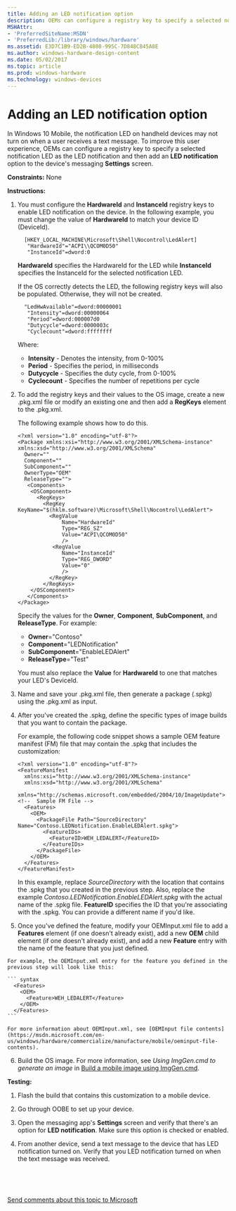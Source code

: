 ```yaml
---
title: Adding an LED notification option
description: OEMs can configure a registry key to specify a selected notification LED as the LED notification and then add an LED notification option to the device's messaging Settings screen.
MSHAttr:
- 'PreferredSiteName:MSDN'
- 'PreferredLib:/library/windows/hardware'
ms.assetid: E3D7C1B9-ED2B-4808-995C-7D848C845A8E
ms.author: windows-hardware-design-content
ms.date: 05/02/2017
ms.topic: article
ms.prod: windows-hardware
ms.technology: windows-devices
---
```


# Adding an LED notification option


In Windows 10 Mobile, the notification LED on handheld devices may not turn on when a user receives a text message. To improve this user experience, OEMs can configure a registry key to specify a selected notification LED as the LED notification and then add an **LED notification** option to the device's messaging **Settings** screen.

<a href="" id="constraints---none"></a>**Constraints:** None  

<a href="" id="instructions-"></a>**Instructions:**  
1.  You must configure the **HardwareId** and **InstanceId** registry keys to enable LED notification on the device. In the following example, you must change the value of **HardwareId** to match your device ID (DeviceId).

    ``` syntax
      [HKEY_LOCAL_MACHINE\Microsoft\Shell\Nocontrol\LedAlert]
       "HardwareId"="ACPI\\QCOM0D50"   
       "InstanceId"=dword:0
    ```

    **HardwareId** specifies the HardwareId for the LED while **InstanceId** specifies the InstanceId for the selected notification LED.

    If the OS correctly detects the LED, the following registry keys will also be populated. Otherwise, they will not be created.

    ``` syntax
      "LedHwAvailable"=dword:00000001
       "Intensity"=dword:00000064 
       "Period"=dword:000007d0 
       "Dutycycle"=dword:0000003c 
       "Cyclecount"=dword:ffffffff 
    ```

    Where:

    -   **Intensity** - Denotes the intensity, from 0-100%
    -   **Period** - Specifies the period, in milliseconds
    -   **Dutycycle** - Specifies the duty cycle, from 0-100%
    -   **Cyclecount** - Specifies the number of repetitions per cycle

2.  To add the registry keys and their values to the OS image, create a new .pkg.xml file or modify an existing one and then add a **RegKeys** element to the .pkg.xml.

    The following example shows how to do this.

    ``` syntax
    <?xml version="1.0" encoding="utf-8"?>
    <Package xmlns:xsi="http://www.w3.org/2001/XMLSchema-instance" xmlns:xsd="http://www.w3.org/2001/XMLSchema"
      Owner=""
      Component=""
      SubComponent=""
      OwnerType="OEM"
      ReleaseType="">
       <Components>
        <OSComponent>
          <RegKeys>
            <RegKey KeyName="$(hklm.software)\Microsoft\Shell\Nocontrol\LedAlert">
              <RegValue
                  Name="HardwareId"
                  Type="REG_SZ"
                  Value="ACPI\QCOM0D50"   
                  />
               <RegValue
                  Name="InstanceId"
                  Type="REG_DWORD"
                  Value="0"
                  />
              </RegKey>
            </RegKeys>
        </OSComponent>
       </Components>
    </Package>
    ```

    Specify the values for the **Owner**, **Component**, **SubComponent**, and **ReleaseType**. For example:

    -   **Owner**="Contoso"
    -   **Component**="LEDNotification"
    -   **SubComponent**="EnableLEDAlert"
    -   **ReleaseType**="Test"

    You must also replace the **Value** for **HardwareId** to one that matches your LED's DeviceId.

3.  Name and save your .pkg.xml file, then generate a package (.spkg) using the .pkg.xml as input. 

4.  After you've created the .spkg, define the specific types of image builds that you want to contain the package.

    For example, the following code snippet shows a sample OEM feature manifest (FM) file that may contain the .spkg that includes the customization:

    ``` syntax
    <?xml version="1.0" encoding="utf-8"?>  
    <FeatureManifest 
      xmlns:xsi="http://www.w3.org/2001/XMLSchema-instance" 
      xmlns:xsd="http://www.w3.org/2001/XMLSchema" 
      xmlns="http://schemas.microsoft.com/embedded/2004/10/ImageUpdate">  
    <!--  Sample FM File -->
      <Features>  
        <OEM>  
          <PackageFile Path="SourceDirectory" Name="Contoso.LEDNotification.EnableLEDAlert.spkg">  
            <FeatureIDs>  
              <FeatureID>WEH_LEDALERT</FeatureID>  
            </FeatureIDs>  
          </PackageFile>  
        </OEM>  
      </Features>  
    </FeatureManifest>  
    ```

    In this example, replace *SourceDirectory* with the location that contains the .spkg that you created in the previous step. Also, replace the example *Contoso.LEDNotification.EnableLEDAlert.spkg* with the actual name of the .spkg file. **FeatureID** specifies the ID that you're associating with the .spkg. You can provide a different name if you'd like.

   5.  Once you've defined the feature, modify your OEMInput.xml file to add a **Features** element (if one doesn't already exist), add a new **OEM** child element (if one doesn't already exist), and add a new **Feature** entry with the name of the feature that you just defined.

    For example, the OEMInput.xml entry for the feature you defined in the previous step will look like this:

    ``` syntax
      <Features>
        <OEM>
          <Feature>WEH_LEDALERT</Feature>
        </OEM>
      </Features>
    ```

    For more information about OEMInput.xml, see [OEMInput file contents](https://msdn.microsoft.com/en-us/windows/hardware/commercialize/manufacture/mobile/oeminput-file-contents).

6.  Build the OS image. For more information, see *Using ImgGen.cmd to generate an image* in [Build a mobile image using ImgGen.cmd](https://msdn.microsoft.com/en-us/windows/hardware/commercialize/manufacture/mobile/building-a-phone-image-using-imggencmd).

<a href="" id="testing-"></a>**Testing:**  
1.  Flash the build that contains this customization to a mobile device.

2.  Go through OOBE to set up your device.

3.  Open the messaging app's **Settings** screen and verify that there's an option for **LED notification**. Make sure this option is checked or enabled.

4.  From another device, send a text message to the device that has LED notification turned on. Verify that you LED notification turned on when the text message was received.

 

 

[Send comments about this topic to Microsoft](mailto:wsddocfb@microsoft.com?subject=Documentation%20feedback%20%5Bp_phCustomization\p_phCustomization%5D:%20Adding%20an%20LED%20notification%20option%20%20RELEASE:%20%289/7/2016%29&body=%0A%0APRIVACY%20STATEMENT%0A%0AWe%20use%20your%20feedback%20to%20improve%20the%20documentation.%20We%20don't%20use%20your%20email%20address%20for%20any%20other%20purpose,%20and%20we'll%20remove%20your%20email%20address%20from%20our%20system%20after%20the%20issue%20that%20you're%20reporting%20is%20fixed.%20While%20we're%20working%20to%20fix%20this%20issue,%20we%20might%20send%20you%20an%20email%20message%20to%20ask%20for%20more%20info.%20Later,%20we%20might%20also%20send%20you%20an%20email%20message%20to%20let%20you%20know%20that%20we've%20addressed%20your%20feedback.%0A%0AFor%20more%20info%20about%20Microsoft's%20privacy%20policy,%20see%20http://privacy.microsoft.com/default.aspx. "Send comments about this topic to Microsoft")




